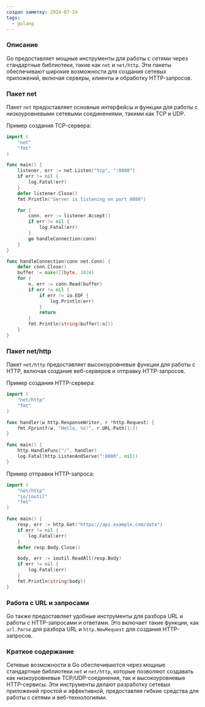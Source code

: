 ```yaml
---
создал заметку: 2024-07-24
tags:
  - golang
---
```

### Описание
Go предоставляет мощные инструменты для работы с сетями через стандартные библиотеки, такие как `net` и `net/http`. Эти пакеты обеспечивают широкие возможности для создания сетевых приложений, включая серверы, клиенты и обработку HTTP-запросов.

### Пакет net

Пакет `net` предоставляет основные интерфейсы и функции для работы с низкоуровневыми сетевыми соединениями, такими как TCP и UDP.

Пример создания TCP-сервера:
```go
import (
    "net"
    "fmt"
)

func main() {
    listener, err := net.Listen("tcp", ":8080")
    if err != nil {
        log.Fatal(err)
    }
    defer listener.Close()
    fmt.Println("Server is listening on port 8080")

    for {
        conn, err := listener.Accept()
        if err != nil {
            log.Fatal(err)
        }
        go handleConnection(conn)
    }
}

func handleConnection(conn net.Conn) {
    defer conn.Close()
    buffer := make([]byte, 1024)
    for {
        n, err := conn.Read(buffer)
        if err != nil {
            if err != io.EOF {
                log.Println(err)
            }
            return
        }
        fmt.Println(string(buffer[:n]))
    }
}
```

### Пакет net/http

Пакет `net/http` предоставляет высокоуровневые функции для работы с HTTP, включая создание веб-серверов и отправку HTTP-запросов.

Пример создания HTTP-сервера:
```go
import (
    "net/http"
    "fmt"
)

func handler(w http.ResponseWriter, r *http.Request) {
    fmt.Fprintf(w, "Hello, %s!", r.URL.Path[1:])
}

func main() {
    http.HandleFunc("/", handler)
    log.Fatal(http.ListenAndServe(":8080", nil))
}
```

Пример отправки HTTP-запроса:
```go
import (
    "net/http"
    "io/ioutil"
    "fmt"
)

func main() {
    resp, err := http.Get("https://api.example.com/data")
    if err != nil {
        log.Fatal(err)
    }
    defer resp.Body.Close()

    body, err := ioutil.ReadAll(resp.Body)
    if err != nil {
        log.Fatal(err)
    }
    fmt.Println(string(body))
}
```

### Работа с URL и запросами

Go также предоставляет удобные инструменты для разбора URL и работы с HTTP-запросами и ответами. Это включает такие функции, как `url.Parse` для разбора URL и `http.NewRequest` для создания HTTP-запросов.

### Краткое содержание

Сетевые возможности в Go обеспечиваются через мощные стандартные библиотеки `net` и `net/http`, которые позволяют создавать как низкоуровневые TCP/UDP-соединения, так и высокоуровневые HTTP-сервисы. Эти инструменты делают разработку сетевых приложений простой и эффективной, предоставляя гибкие средства для работы с сетями и веб-технологиями.
